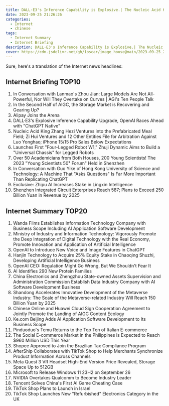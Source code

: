 ```yaml
---
title: DALL·E3's Inference Capability is Explosive.| The Nucleic Acid King Ventures into Prefabricated Meals.| Wanda Films Establishes Information Technology Company.
date: 2023-09-25 21:26:26
categories:
  - Internet
  - chinese 
tags:
  - Internet Summary 
  - Internet Briefing
description: DALL·E3's Inference Capability is Explosive.| The Nucleic Acid King Ventures into Prefabricated Meals.| Wanda Films Establishes Information Technology Company. 
cover: https://cdn.jsdelivr.net/gh/1oscar/image_house@main/2023-09-25_214202.png
---
```


Sure, here's a translation of the Internet news headlines:

## Internet Briefing TOP10

1. In Conversation with Lanmao's Zhou Jian: Large Models Are Not All-Powerful, Nor Will They Overtake on Curves | AGI's Ten People Talk
2. In the Second Half of AIGC, the Storage Market is Recovering and Gearing Up?
3. Alipay Joins the Arena
4. DALL·E3's Explosive Inference Capability Upgrade, OpenAI Races Ahead with "ChatGPT Native"
5. Nucleic Acid King Zhang Hezi Ventures into the Prefabricated Meal Field; Zi Hui Ventures and 12 Other Entities File for Arbitration Against Luo Yonghao; iPhone 15/15 Pro Sales Below Expectations
6. Launches First "Four-Legged Robot W1," Zhuji Dynamic Aims to Build a "Universal Chassis" for Legged Robots
7. Over 50 Academicians from Both Houses, 200 Young Scientists! The 2023 "Young Scientists 50² Forum" Held in Shenzhen
8. In Conversation with Guo Yike of Hong Kong University of Science and Technology: A Machine That "Asks Questions" Is Far More Important Than Replicating ChatGPT
9. Exclusive: Zhipu AI Increases Stake in Lingxin Intelligence
10. Shenzhen Integrated Circuit Enterprises Reach 587; Plans to Exceed 250 Billion Yuan in Revenue by 2025

## Internet Summary TOP20

1. Wanda Films Establishes Information Technology Company with Business Scope Including AI Application Software Development
2. Ministry of Industry and Information Technology: Vigorously Promote the Deep Integration of Digital Technology with the Real Economy, Promote Innovation and Application of Artificial Intelligence
3. OpenAI to Introduce New Voice and Image Features in ChatGPT
4. Hanjin Technology to Acquire 25% Equity Stake in Chaoqing Shuzhi, Developing Artificial Intelligence Business
5. OpenAI CEO: Regulation Might Go Wrong, But We Shouldn't Fear It
6. AI Identifies 290 New Protein Families
7. China Electronics and Zhengzhou State-owned Assets Supervision and Administration Commission Establish Data Industry Company with AI Software Development Business
8. Shandong Accelerates Innovative Development of the Metaverse Industry: The Scale of the Metaverse-related Industry Will Reach 150 Billion Yuan by 2025
9. Chinese Online and Huawei Cloud Sign Cooperation Agreement to Jointly Promote the Landing of AIGC Content Ecology
10. Ke.com Beijing Adds AI Application Software Development to Its Business Scope
11. Pinduoduo's Temu Returns to the Top Ten of Italian E-commerce
12. The Social E-commerce Market in the Philippines is Expected to Reach $960 Million USD This Year
13. Shopee Approved to Join the Brazilian Tax Compliance Program
14. AfterShip Collaborates with TikTok Shop to Help Merchants Synchronize Product Information Across Channels
15. Meta Quest 3 VR Headset High-End Version Price Revealed, Storage Space Up to 512GB
16. Microsoft to Release Windows 11 23H2 on September 26
17. NVIDIA Overtakes Qualcomm to Become Industry Leader
18. Tencent Solves China's First AI Game Cheating Case
19. TikTok Shop Plans to Launch in Israel
20. TikTok Shop Launches New "Refurbished" Electronics Category in the UK
